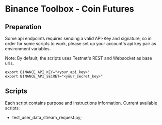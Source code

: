 # Binance Toolbox - Coin Futures

## Preparation
Some api endpoints requires sending a valid API-Key and signature, so in order for some scripts to work, please set up 
your account's api key pair as environment variables.

Note: By default, the scripts uses Testnet's REST and Websocket as base urls.

```shell
export BINANCE_API_KEY="<your_api_key>"
export BINANCE_API_SECRET="<your_secret_key>"
```

## Scripts
Each script contains purpose and instructions information. Current available scripts:

- test_user_data_stream_request.py;